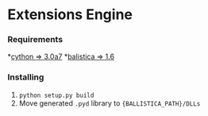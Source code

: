 # Extensions Engine

### Requirements
*[cython => 3.0a7](https://github.com/cython/cython/releases)
*[balistica => 1.6](https://github.com/efroemling/ballistica/releases) 

### Installing
1. `python setup.py build`
1. Move generated `.pyd` library to `{BALLISTICA_PATH}/DLLs`

